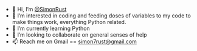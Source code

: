 - 👋 Hi, I’m [@SimonRust](https://github.com/SimonRust)
- 👀 I’m interested in coding and feeding doses of variables to my code to make things work, everything Python related.
- 🌱 I’m currently learning Python
- 💞️ I’m looking to collaborate on general senses of help
- 📫 Reach me on Gmail == simon7rust@gmail.com

<!---
SimonRusty/SimonRusty is a ✨ special ✨ repository because its `README.md` (this file) appears on your GitHub profile.
You can click the Preview link to take a look at your changes.
--->
